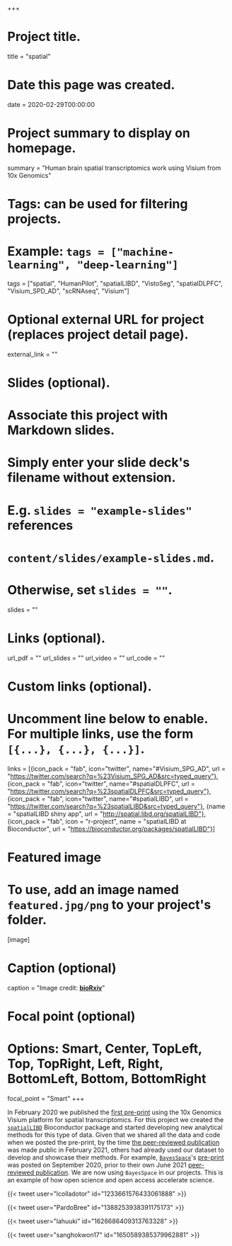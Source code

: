 +++
# Project title.
title = "spatial"

# Date this page was created.
date = 2020-02-29T00:00:00

# Project summary to display on homepage.
summary = "Human brain spatial transcriptomics work using Visium from 10x Genomics"

# Tags: can be used for filtering projects.
# Example: `tags = ["machine-learning", "deep-learning"]`
tags = ["spatial", "HumanPilot", "spatialLIBD", "VistoSeg", "spatialDLPFC", "Visium_SPD_AD", "scRNAseq", "Visium"]

# Optional external URL for project (replaces project detail page).
external_link = ""

# Slides (optional).
#   Associate this project with Markdown slides.
#   Simply enter your slide deck's filename without extension.
#   E.g. `slides = "example-slides"` references 
#   `content/slides/example-slides.md`.
#   Otherwise, set `slides = ""`.
slides = ""

# Links (optional).
url_pdf = ""
url_slides = ""
url_video = ""
url_code = ""

# Custom links (optional).
#   Uncomment line below to enable. For multiple links, use the form `[{...}, {...}, {...}]`.
links = [{icon_pack = "fab", icon="twitter", name="#Visium_SPG_AD", url = "https://twitter.com/search?q=%23Visium_SPG_AD&src=typed_query"}, {icon_pack = "fab", icon="twitter", name="#spatialDLPFC", url = "https://twitter.com/search?q=%23spatialDLPFC&src=typed_query"}, {icon_pack = "fab", icon="twitter", name="#spatialLIBD", url = "https://twitter.com/search?q=%23spatialLIBD&src=typed_query"}, {name = "spatialLIBD shiny app", url = "http://spatial.libd.org/spatialLIBD"}, {icon_pack = "fab", icon = "r-project", name = "spatialLIBD at Bioconductor", url = "https://bioconductor.org/packages/spatialLIBD"}]

# Featured image
# To use, add an image named `featured.jpg/png` to your project's folder. 
[image]
  # Caption (optional)
  caption = "Image credit: [**bioRxiv**](https://www.biorxiv.org/content/10.1101/2020.02.28.969931v1)"
  
  # Focal point (optional)
  # Options: Smart, Center, TopLeft, Top, TopRight, Left, Right, BottomLeft, Bottom, BottomRight
  focal_point = "Smart"
+++

In February 2020 we published the [first pre-print](https://www.biorxiv.org/content/10.1101/2020.02.28.969931v1) using the 10x Genomics Visium platform for spatial transcriptomics. For this project we created the [`spatialLIBD`](https://bioconductor.org/packages/spatialLIBD) Bioconductor package and started developing new analytical methods for this type of data. Given that we shared all the data and code when we posted the pre-print, by the time [the peer-reviewed publication](https://doi.org/10.1038/s41593-020-00787-0) was made public in February 2021, others had already used our dataset to develop and showcase their methods. For example, [`BayesSpace`](http://bioconductor.org/packages/BayesSpace)'s [pre-print](https://doi.org/10.1101/2020.09.04.283812) was posted on September 2020, prior to their own June 2021 [peer-reviewed publication](https://doi.org/10.1038/s41587-021-00935-2). We are now using `BayesSpace` in our projects. This is an example of how open science and open access accelerate science.

{{< tweet user="lcolladotor" id="1233661576433061888" >}}

{{< tweet user="PardoBree" id="1388253938391175173" >}}

{{< tweet user="lahuuki" id="1626686409313763328" >}}

{{< tweet user="sanghokwon17" id="1650589385379962881" >}}
